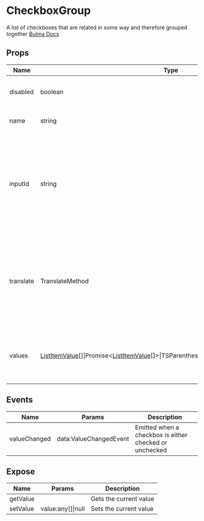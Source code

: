 # CheckboxGroup

A list of checkboxes that are related in some way and therefore grouped together
[Bulma Docs](https://bulma.io/documentation/form/checkbox/)
## Props

| Name    | Type | Values | Default | Description |
| -------- | ------- | -------- | ------- | ------- |
| disabled | boolean ||  | Indicates if it is currently disabled|
| name | string ||  | The name of the form element|
| inputId | string ||  | definied internal during form construction to ensure all labels and inputs maintain unique ids and support proper ids for accessibility|
| translate | TranslateMethod ||  | The translate call method used to translate a given value (field title, element name, etc) into a desired language|
| values | [ListItemValue](../types.md#ListItemValue)\[\]\|Promise\<[ListItemValue](../types.md#ListItemValue)\[\]\>\|TSParenthesizedType\|TSParenthesizedType\|null ||  | The available values to create the list of checkboxes from|
## Events

| Name    | Params | Description |
| ------- | ------- | ------- |
| valueChanged|data:ValueChangedEvent|Emitted when a checkbox is either checked or unchecked|
## Expose

| Name    | Params | Description |
| ------- | ------- | ------- |
| getValue||Gets the current value|
| setValue|value:any[]\|null|Sets the current value|
